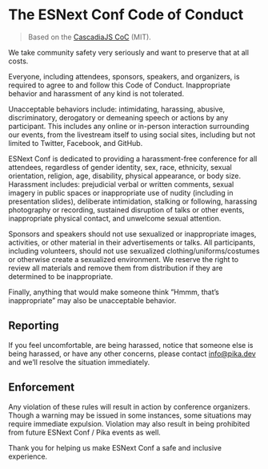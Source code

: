 # The ESNext Conf Code of Conduct

> Based on the [CascadiaJS CoC](https://github.com/cascadiajs/cascadiajs-2020/blob/master/src/views/pages/content/coc.md) (MIT).

We take community safety very seriously and want to preserve that at all costs.

Everyone, including attendees, sponsors, speakers, and organizers, is required to agree to and follow this Code of Conduct. Inappropriate behavior and harassment of any kind is not tolerated.

Unacceptable behaviors include: intimidating, harassing, abusive, discriminatory, derogatory or demeaning speech or actions by any participant. This includes any online or in-person interaction surrounding our events, from the livestream itself to using social sites, including but not limited to Twitter, Facebook, and GitHub.

ESNext Conf is dedicated to providing a harassment-free conference for all attendees, regardless of gender identity, sex, race, ethnicity, sexual orientation, religion, age, disability, physical appearance, or body size. Harassment includes: prejudicial verbal or written comments, sexual imagery in public spaces or inappropriate use of nudity (including in presentation slides), deliberate intimidation, stalking or following, harassing photography or recording, sustained disruption of talks or other events, inappropriate physical contact, and unwelcome sexual attention.

Sponsors and speakers should not use sexualized or inappropriate images, activities, or other material in their advertisements or talks. All participants, including volunteers, should not use sexualized clothing/uniforms/costumes or otherwise create a sexualized environment. We reserve the right to review all materials and remove them from distribution if they are determined to be inappropriate.

Finally, anything that would make someone think ”Hmmm, that’s inappropriate” may also be unacceptable behavior.

## Reporting

If you feel uncomfortable, are being harassed, notice that someone else is being harassed, or have any other concerns, please contact [info@pika.dev](mailto:info@pika.dev) and we’ll resolve the situation immediately.

## Enforcement

Any violation of these rules will result in action by conference organizers. Though a warning may be issued in some instances, some situations may require immediate expulsion. Violation may also result in being prohibited from future ESNext Conf / Pika events as well.

Thank you for helping us make ESNext Conf a safe and inclusive experience.

